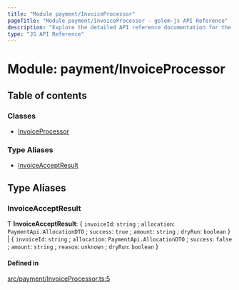 ```yaml
---
title: "Module payment/InvoiceProcessor"
pageTitle: "Module payment/InvoiceProcessor - golem-js API Reference"
description: "Explore the detailed API reference documentation for the Module payment/InvoiceProcessor within the golem-js SDK for the Golem Network."
type: "JS API Reference"
---
```

# Module: payment/InvoiceProcessor

## Table of contents

### Classes

- [InvoiceProcessor](../classes/payment_InvoiceProcessor.InvoiceProcessor)

### Type Aliases

- [InvoiceAcceptResult](payment_InvoiceProcessor#invoiceacceptresult)

## Type Aliases

### InvoiceAcceptResult

Ƭ **InvoiceAcceptResult**: \{ `invoiceId`: `string` ; `allocation`: `PaymentApi.AllocationDTO` ; `success`: ``true`` ; `amount`: `string` ; `dryRun`: `boolean`  } \| \{ `invoiceId`: `string` ; `allocation`: `PaymentApi.AllocationDTO` ; `success`: ``false`` ; `amount`: `string` ; `reason`: `unknown` ; `dryRun`: `boolean`  }

#### Defined in

[src/payment/InvoiceProcessor.ts:5](https://github.com/golemfactory/golem-js/blob/ed1cf1df/src/payment/InvoiceProcessor.ts#L5)
